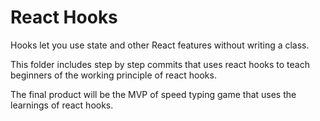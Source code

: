 # React Hooks
Hooks let you use state and other React features without writing a class.

This folder includes step by step commits that uses react hooks to teach beginners of the working principle of react hooks.

The final product will be the MVP of speed typing game that uses the learnings of react hooks.
